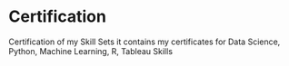 # Certification
Certification of my Skill Sets
it contains my certificates for Data Science, Python, Machine Learning, R, Tableau Skills
